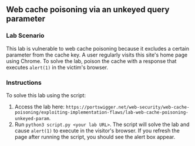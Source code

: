 ## Web cache poisoning via an unkeyed query parameter
### Lab Scenario
This lab is vulnerable to web cache poisoning because it excludes a certain parameter from the cache key. A user regularly visits this site's home page using Chrome.
To solve the lab, poison the cache with a response that executes `alert(1)` in the victim's browser.

### Instructions
To solve this lab using the script:
1. Access the lab here: `https://portswigger.net/web-security/web-cache-poisoning/exploiting-implementation-flaws/lab-web-cache-poisoning-unkeyed-param`.
2. Run `python3 script.py <your lab URL>`. The script will solve the lab and cause `alert(1)` to execute in the visitor's browser. If you refresh the page after running the script, you should see the alert box appear.
